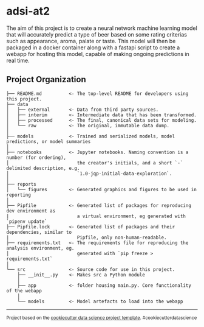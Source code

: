 adsi-at2
==============================
The aim of this project is to create a neural network machine learning model that will accurately predict a type of beer based on some rating criterias such as appearance, aroma, palate or taste. This model will then be packaged in a docker container along with a fastapi script to create a webapp for hosting this model, capable of making ongoing predictions in real time.

Project Organization
------------

    ├── README.md          <- The top-level README for developers using this project.
    ├── data
    │   ├── external       <- Data from third party sources.
    │   ├── interim        <- Intermediate data that has been transformed.
    │   ├── processed      <- The final, canonical data sets for modeling.
    │   └── raw            <- The original, immutable data dump.
    │
    ├── models             <- Trained and serialized models, model predictions, or model summaries
    │
    ├── notebooks          <- Jupyter notebooks. Naming convention is a number (for ordering),
    │                         the creator's initials, and a short `-` delimited description, e.g.
    │                         `1.0-jqp-initial-data-exploration`.
    │
    ├── reports
    │   └── figures        <- Generated graphics and figures to be used in reporting
    │
    ├── Pipfile            <- Generated list of packages for reproducing dev environment as 
    |                         a virtual environment, eg generated with `pipenv update`
    ├── Pipfile.lock       <- Generated list of packages and their dependencies, similar to    
    |                         Pipfile, only non-human-readable.
    ├── requirements.txt   <- The requirements file for reproducing the analysis environment, eg.
    │                         generated with `pip freeze > requirements.txt`
    │
    └── src                <- Source code for use in this project.
        ├── __init__.py    <- Makes src a Python module
        │
        ├── app            <- folder housing main.py. Core functionality of the webapp
        │
        └── models         <- Model artefacts to load into the webapp


--------

<p><small>Project based on the <a target="_blank" href="https://drivendata.github.io/cookiecutter-data-science/">cookiecutter data science project template</a>. #cookiecutterdatascience</small></p>
